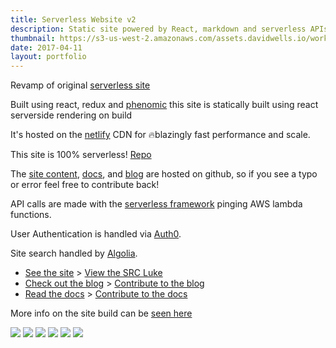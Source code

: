 ```yaml
---
title: Serverless Website v2
description: Static site powered by React, markdown and serverless APIs
thumbnail: https://s3-us-west-2.amazonaws.com/assets.davidwells.io/work/serverless-site-v2-thumbnail.jpg
date: 2017-04-11
layout: portfolio
---
```


Revamp of original [serverless site](https://davidwells.io/work/serverless-site/)

Built using react, redux and [phenomic](https://github.com/MoOx/phenomic) this site is statically built using react serverside rendering on build

It's hosted on the [netlify](https://www.netlify.com/) CDN for 🔥blazingly fast performance and scale.

This site is 100% serverless! [Repo](https://github.com/serverless/site)

The [site content](https://github.com/serverless/site/tree/master/content), [docs](https://github.com/serverless/serverless/tree/master/docs), and [blog](https://github.com/serverless/blog) are hosted on github, so if you see a typo or error feel free to contribute back!

API calls are made with the [serverless framework](https://github.com/serverless/serverless/tree/master/docs) pinging AWS lambda functions.

User Authentication is handled via [Auth0](https://auth0.com).

Site search handled by [Algolia](https://community.algolia.com/docsearch/).

- [See the site](https://serverless.com/) > [View the SRC Luke](https://github.com/serverless/site/tree/master/src)
- [Check out the blog](https://serverless.com/blog) > [Contribute to the blog](https://github.com/serverless/blog)
- [Read the docs](https://serverless.com/framework/docs) > [Contribute to the docs](https://github.com/serverless/serverless)

More info on the site build can be [seen here](https://youtu.be/M-JQSUb71rQ?t=1h41m18s)

<img src="https://s3-us-west-2.amazonaws.com/assets.davidwells.io/work/serverless-site-v2-homepage.jpg" />

<img src="https://s3-us-west-2.amazonaws.com/assets.davidwells.io/work/serverless-site-v2-docs.jpg" />

<img src="https://s3-us-west-2.amazonaws.com/assets.davidwells.io/work/serverless-site-v2-blog.jpg" />

<img src="https://s3-us-west-2.amazonaws.com/assets.davidwells.io/work/serverless-site-v2-blog-post.jpg" />

<img src="https://s3-us-west-2.amazonaws.com/assets.davidwells.io/work/serverless-site-v2-github-status.jpg" />

<img src="https://s3-us-west-2.amazonaws.com/assets.davidwells.io/work/serverless-site-v2-champions-page.jpg" />
